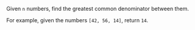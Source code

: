 Given `n` numbers, find the greatest common denominator between them.

For example, given the numbers `[42, 56, 14]`, return `14`.
